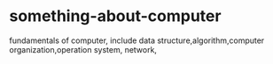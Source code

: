 # something-about-computer
fundamentals of computer, include data structure,algorithm,computer organization,operation system, network,
